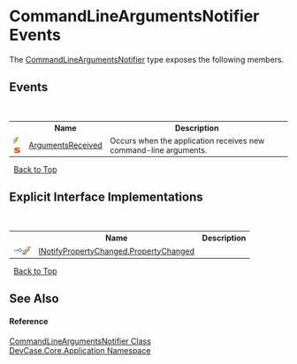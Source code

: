 # CommandLineArgumentsNotifier Events
 

The <a href="T_DevCase_Core_Application_CommandLineArgumentsNotifier">CommandLineArgumentsNotifier</a> type exposes the following members.


## Events
&nbsp;<table><tr><th></th><th>Name</th><th>Description</th></tr><tr><td>![Public event](media/pubevent.gif "Public event")![Static member](media/static.gif "Static member")</td><td><a href="E_DevCase_Core_Application_CommandLineArgumentsNotifier_ArgumentsReceived">ArgumentsReceived</a></td><td>
Occurs when the application receives new command-line arguments.</td></tr></table>&nbsp;
<a href="#commandlineargumentsnotifier-events">Back to Top</a>

## Explicit Interface Implementations
&nbsp;<table><tr><th></th><th>Name</th><th>Description</th></tr><tr><td>![Explicit interface implementation](media/pubinterface.gif "Explicit interface implementation")![Private event](media/privevent.gif "Private event")</td><td><a href="E_DevCase_Core_Application_CommandLineArgumentsNotifier_System_ComponentModel_INotifyPropertyChanged_PropertyChanged">INotifyPropertyChanged.PropertyChanged</a></td><td /></tr></table>&nbsp;
<a href="#commandlineargumentsnotifier-events">Back to Top</a>

## See Also


#### Reference
<a href="T_DevCase_Core_Application_CommandLineArgumentsNotifier">CommandLineArgumentsNotifier Class</a><br /><a href="N_DevCase_Core_Application">DevCase.Core.Application Namespace</a><br />